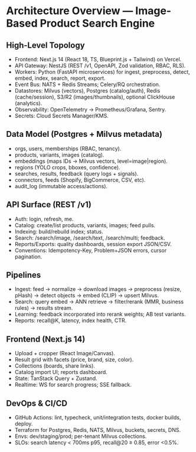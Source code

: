 # Architecture Overview — Image-Based Product Search Engine

## High-Level Topology
- Frontend: Next.js 14 (React 18, TS, Blueprint.js + Tailwind) on Vercel.
- API Gateway: NestJS (REST /v1, OpenAPI, Zod validation, RBAC, RLS).
- Workers: Python (FastAPI microservices) for ingest, preprocess, detect, embed, index, search, report, export.
- Event Bus: NATS + Redis Streams; Celery/RQ orchestration.
- Datastores: Milvus (vectors), Postgres (catalog/auth), Redis (cache/session), S3/R2 (images/thumbnails), optional ClickHouse (analytics).
- Observability: OpenTelemetry → Prometheus/Grafana, Sentry.
- Secrets: Cloud Secrets Manager/KMS.

## Data Model (Postgres + Milvus metadata)
- orgs, users, memberships (RBAC, tenancy).
- products, variants, images (catalog).
- embeddings (maps IDs → Milvus vectors, level=image|region).
- regions (YOLO crops, bboxes, confidence).
- searches, results, feedback (query logs + signals).
- connectors, feeds (Shopify, BigCommerce, CSV, etc).
- audit_log (immutable access/actions).

## API Surface (REST /v1)
- Auth: login, refresh, me.
- Catalog: create/list products, variants, images; feed pulls.
- Indexing: build/rebuild index; status.
- Search: /search/image, /search/text, /search/multi; feedback.
- Reports/Exports: quality dashboards, session export JSON/CSV.
- Conventions: Idempotency-Key, Problem+JSON errors, cursor pagination.

## Pipelines
- Ingest: feed → normalize → download images → preprocess (resize, pHash) → detect objects → embed (CLIP) → upsert Milvus.
- Search: query embed → ANN retrieve → filter/rerank (MMR, business rules) → results stream.
- Learning: feedback incorporated into rerank weights; AB test variants.
- Reports: recall@K, latency, index health, CTR.

## Frontend (Next.js 14)
- Upload + cropper (React Image/Canvas).
- Result grid with facets (price, brand, size, color).
- Collections (boards, share links).
- Catalog import UI; reports dashboard.
- State: TanStack Query + Zustand.
- Realtime: WS for search progress; SSE fallback.

## DevOps & CI/CD
- GitHub Actions: lint, typecheck, unit/integration tests, docker builds, deploy.
- Terraform for Postgres, Redis, NATS, Milvus, buckets, secrets, DNS.
- Envs: dev/staging/prod; per-tenant Milvus collections.
- SLOs: search latency < 700ms p95, recall@20 ≥ 0.85, error <0.5%.

